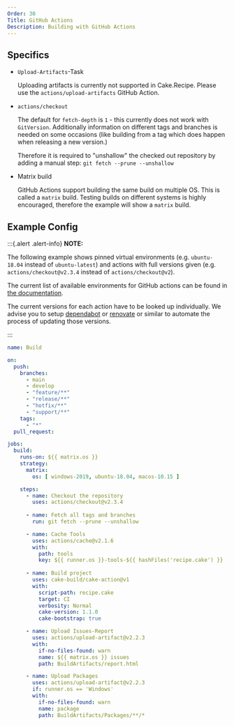 ```yaml
---
Order: 30
Title: GitHub Actions
Description: Building with GitHub Actions
---
```


## Specifics

* `Upload-Artifacts`-Task

  Uploading artifacts is currently not supported in Cake.Recipe. Please use the `actions/upload-artifacts` GitHub Action.

* `actions/checkout`

  The default for `fetch-depth` is `1` - this currently does not work with `GitVersion`. 
  Additionally information on different tags and branches is needed on some occasions 
  (like building from a tag which does happen when releasing a new version.)

  Therefore it is required to "unshallow" the checked out repository by adding a manual 
  step: `git fetch --prune --unshallow`

* Matrix build

  GitHub Actions support building the same build on multiple OS. This is called a `matrix` build.
  Testing builds on different systems is highly encouraged, therefore the example will
  show a `matrix` build.


## Example Config

:::{.alert .alert-info}
**NOTE:**

The following example shows pinned virtual environments (e.g. `ubuntu-18.04` instead of `ubuntu-latest`) and actions with full versions given (e.g. `actions/checkout@v2.3.4` instead of `actions/checkout@v2`).

The current list of available environments for GitHub actions can be found in 
[the documentation](https://docs.github.com/en/actions/using-github-hosted-runners/about-github-hosted-runners#supported-runners-and-hardware-resources).

The current versions for each action have to be looked up individually.
We advise you to setup [dependabot](https://docs.github.com/en/code-security/supply-chain-security/keeping-your-dependencies-updated-automatically)
or [renovate](https://www.whitesourcesoftware.com/free-developer-tools/renovate) or similar to automate the process of updating those versions.

:::


```yaml
name: Build

on:
  push:
    branches:
      - main
      - develop
      - "feature/**"
      - "release/**"
      - "hotfix/**"
      - "support/**"
    tags:
      - "*"
  pull_request:

jobs:
  build:
    runs-on: ${{ matrix.os }}
    strategy:
      matrix:
        os: [ windows-2019, ubuntu-18.04, macos-10.15 ]

    steps:
      - name: Checkout the repository 
        uses: actions/checkout@v2.3.4
      
      - name: Fetch all tags and branches
        run: git fetch --prune --unshallow

      - name: Cache Tools
        uses: actions/cache@v2.1.6
        with:
          path: tools
          key: ${{ runner.os }}-tools-${{ hashFiles('recipe.cake') }}
      
      - name: Build project
        uses: cake-build/cake-action@v1
        with:
          script-path: recipe.cake
          target: CI
          verbosity: Normal
          cake-version: 1.1.0
          cake-bootstrap: true

      - name: Upload Issues-Report
        uses: actions/upload-artifact@v2.2.3
        with:
          if-no-files-found: warn
          name: ${{ matrix.os }} issues
          path: BuildArtifacts/report.html

      - name: Upload Packages
        uses: actions/upload-artifact@v2.2.3
        if: runner.os == 'Windows'
        with:
          if-no-files-found: warn
          name: package
          path: BuildArtifacts/Packages/**/*
```
